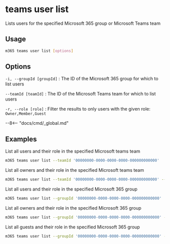 # teams user list

Lists users for the specified Microsoft 365 group or Microsoft Teams team

## Usage

```sh
m365 teams user list [options]
```

## Options

`-i, --groupId [groupId]`
: The ID of the Microsoft 365 group for which to list users

`--teamId [teamId]`
: The ID of the Microsoft Teams team for which to list users

`-r, --role [role]`
: Filter the results to only users with the given role: `Owner,Member,Guest`

--8<-- "docs/cmd/_global.md"

## Examples

List all users and their role in the specified Microsoft teams team

```sh
m365 teams user list --teamId '00000000-0000-0000-0000-000000000000'
```

List all owners and their role in the specified Microsoft teams team

```sh
m365 teams user list --teamId '00000000-0000-0000-0000-000000000000' --role Owner
```

List all users and their role in the specified Microsoft 365 group

```sh
m365 teams user list --groupId '00000000-0000-0000-0000-000000000000'
```

List all owners and their role in the specified Microsoft 365 group

```sh
m365 teams user list --groupId '00000000-0000-0000-0000-000000000000' --role Owner
```

 List all guests and their role in the specified Microsoft 365 group

```sh
m365 teams user list --groupId '00000000-0000-0000-0000-000000000000' --role Guest
```

